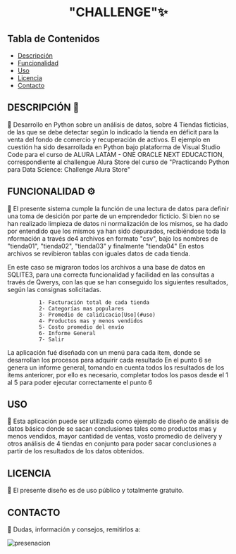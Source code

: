 <h1 align="center">"CHALLENGE"✨</h1>

## Tabla de Contenidos

- [Descripción](#descripción-)
- [Funcionalidad](#funcionalidad-)
- [Uso](#uso)
- [Licencia](#licencia)
- [Contacto](#contacto)


## DESCRIPCIÓN 📝

📌 Desarrollo en Python sobre un análisis de datos, sobre 4 Tiendas ficticias, de las que se debe detectar según lo indicado la tienda en déficit para la venta del fondo de comercio y recuperación de activos.
    El ejemplo en cuestión ha sido desarrollada en Python bajo plataforma de Visual Studio Code para el curso de ALURA LATAM - ONE ORACLE NEXT EDUCACTION, correspondiente al challengue Alura Store del curso de "Practicando Python para Data Science: Challenge Alura Store"

 
## FUNCIONALIDAD ⚙️

📌 El presente sistema cumple la función de una lectura de datos para definir una toma de desición por parte de un emprendedor ficticio.
Si bien no se han realizado limpieza de datos ni normalización de los mismos, se ha dado por entendido que los mismos ya han sido depurados, recibiéndose toda la nformación a través de4 archivos en formato "csv", bajo los nombres de "tienda01", "tienda02", "tienda03" y finalmente "tienda04"
En estos archivos se revibieron tablas con iguales datos de cada tienda.

En este caso se migraron todos los archivos a una base de datos en SQLITE3, para una correcta funcionalidad y facilidad en las consultas a través de Qwerys, con las que se han conseguido los siguientes resultados, según las consignas solicitadas.

              1- Facturación total de cada tienda
              2- Categorías mas populares
              3- Promedio de calidicacio[Uso](#uso)
              4- Productos mas y menos vendidos
              5- Costo promedio del envío
              6- Informe General
              7- Salir


La aplicación fué diseñada con un menú para cada item, donde se desarrollan los procesos para adquirir cada resultado
En el punto 6 se genera un informe general, tomando en cuenta todos los resultados de los items anteriorer, por ello es necesario, completar todos los pasos desde el 1 al 5 para poder ejecutar correctamente el punto 6

## USO

📌 Esta aplicación puede ser utilizada como ejemplo de diseño de análisis de datos básico donde se sacan conclusiones tales como productos mas y menos vendidos, mayor cantidad de ventas, vosto promedio de delivery y otros análisis de 4 tiendas en conjunto para poder sacar conclusiones a partir de los resultados de los datos obtenidos.


## LICENCIA

📌 El presente diseño es de uso público y totalmente gratuito.

## CONTACTO

📌 Dudas, información y consejos, remitirlos a:

![presenacion](https://github.com/user-attachments/assets/8c539e43-093c-452c-b36f-ca6d2ef29770)
